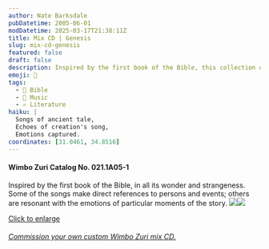 ```yaml
---
author: Nate Barksdale
pubDatetime: 2005-06-01
modDatetime: 2025-03-17T21:38:11Z
title: Mix CD | Genesis
slug: mix-cd-genesis
featured: false
draft: false
description: Inspired by the first book of the Bible, this collection of songs captures its wonder and strangeness with references to key figures and emotional moments throughout the narrative.
emoji: 📖
tags:
  - 📖 Bible
  - 🎵 Music
  - ✍️ Literature
haiku: |
  Songs of ancient tale,  
  Echoes of creation's song,  
  Emotions captured.
coordinates: [31.0461, 34.8516]
---
```


#### Wimbo Zuri Catalog No. 021.1A05-1

Inspired by the first book of the Bible, in all its wonder and strangeness. Some of the songs make direct references to persons and events; others are resonant with the emotions of particular moments of the story. [![](@assets/images/genesis_260.jpg)](@assets/images/genesis_530.jpg)[![](@assets/images/genesis2_260.jpg)](@assets/images/genesis2_530.jpg)

[Click to enlarge](@assets/images/genesis_530.jpg)

###### [Commission your own custom Wimbo Zuri mix CD.](https://www.natebarksdale.com/?p=342)
